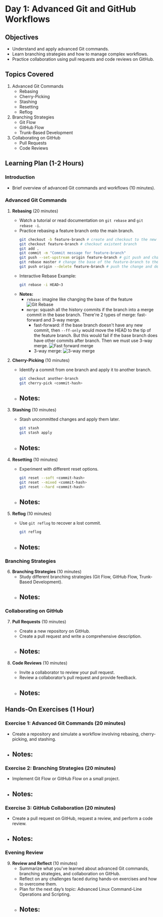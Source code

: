 # Day 1: Advanced Git and GitHub Workflows

## Objectives
- Understand and apply advanced Git commands.
- Learn branching strategies and how to manage complex workflows.
- Practice collaboration using pull requests and code reviews on GitHub.

## Topics Covered
1. Advanced Git Commands
    - Rebasing
    - Cherry-Picking
    - Stashing
    - Resetting
    - Reflog
2. Branching Strategies
    - Git Flow
    - GitHub Flow
    - Trunk-Based Development
3. Collaborating on GitHub
    - Pull Requests
    - Code Reviews

## Learning Plan (1-2 Hours)

### Introduction
- Brief overview of advanced Git commands and workflows (10 minutes).

### Advanced Git Commands
1. **Rebasing** (20 minutes)
    - Watch a tutorial or read documentation on `git rebase` and `git rebase -i`.
    - Practice rebasing a feature branch onto the main branch.
        ```sh
        git checkout -b feature-branch # create and checkout to the new branch
        git checkout feature-branch # checkout existent branch
        git add .
        git commit -m "Commit message for feature-branch"
        git push --set-upstream origin feature-branch # git push and change up-stream to the tip of the new branch
        git rebase master # change the base of the feature-branch to the tip of the master branch, while still keep the history commits
        git push origin --delete feature-branch # push the change and delete the remote branch
        ```
    - Interactive Rebase Example:
        ```sh
        git rebase -i HEAD~3
        ```
    - **Notes:**
        - `rebase`: imagine like changing the base of the feature 
        ![Git Rebase](<Git Rebase Tutorial.png>)
        - `merge`: squash all the history commits if the branch into a merge commit in the base branch. There're 2 types of merge: fast-forward and 3-way merge.
          - fast-forward: if the base branch doesn't have any new commit, then `--ff-only` would move the HEAD to the tip of the feature branch. But this would fail if the base branch does have other commits after branch. Then we must use 3-way merge.
          ![Fast forward merge](<Fast forward merge.png>)
          - 3-way merge: 
          ![3-way merge](<3-way merge.png>)

2. **Cherry-Picking** (10 minutes)
    - Identify a commit from one branch and apply it to another branch.
        ```sh
        git checkout another-branch
        git cherry-pick <commit-hash>
        ```
    - **Notes:**
        - 

3. **Stashing** (10 minutes)
    - Stash uncommitted changes and apply them later.
        ```sh
        git stash
        git stash apply
        ```
    - **Notes:**
        - 

4. **Resetting** (10 minutes)
    - Experiment with different reset options.
        ```sh
        git reset --soft <commit-hash>
        git reset --mixed <commit-hash>
        git reset --hard <commit-hash>
        ```
    - **Notes:**
        - 

5. **Reflog** (10 minutes)
    - Use `git reflog` to recover a lost commit.
        ```sh
        git reflog
        ```
    - **Notes:**
        - 

### Branching Strategies
6. **Branching Strategies** (10 minutes)
    - Study different branching strategies (Git Flow, GitHub Flow, Trunk-Based Development).
    - **Notes:**
        - 

### Collaborating on GitHub
7. **Pull Requests** (10 minutes)
    - Create a new repository on GitHub.
    - Create a pull request and write a comprehensive description.
    - **Notes:**
        - 

8. **Code Reviews** (10 minutes)
    - Invite a collaborator to review your pull request.
    - Review a collaborator’s pull request and provide feedback.
    - **Notes:**
        - 

## Hands-On Exercises (1 Hour)

### Exercise 1: Advanced Git Commands (20 minutes)
- Create a repository and simulate a workflow involving rebasing, cherry-picking, and stashing.
- **Notes:**
    - 

### Exercise 2: Branching Strategies (20 minutes)
- Implement Git Flow or GitHub Flow on a small project.
- **Notes:**
    - 

### Exercise 3: GitHub Collaboration (20 minutes)
- Create a pull request on GitHub, request a review, and perform a code review.
- **Notes:**
    - 

### Evening Review
9. **Review and Reflect** (10 minutes)
    - Summarize what you've learned about advanced Git commands, branching strategies, and collaboration on GitHub.
    - Reflect on any challenges faced during hands-on exercises and how to overcome them.
    - Plan for the next day’s topic: Advanced Linux Command-Line Operations and Scripting.
    - **Notes:**
        - 
